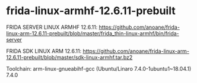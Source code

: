 # frida-linux-armhf-12.6.11-prebuilt
FRIDA SERVER LINUX ARMHF 12.6.11: https://github.com/anoane/frida-linux-arm-12.6.11-prebuilt/blob/master/frida_thin-linux-armhf/bin/frida-server

FRIDA SDK LINUX ARM 12.6.11: https://github.com/anoane/frida-linux-arm-12.6.11-prebuilt/blob/master/sdk-linux-armhf.tar.bz2

Toolchain: arm-linux-gnueabihf-gcc (Ubuntu/Linaro 7.4.0-1ubuntu1~18.04.1) 7.4.0
